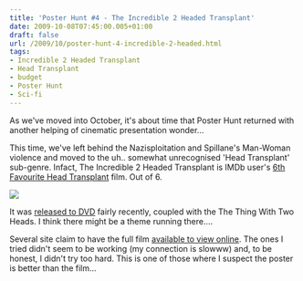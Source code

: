 ```yaml
---
title: 'Poster Hunt #4 - The Incredible 2 Headed Transplant'
date: 2009-10-08T07:45:00.005+01:00
draft: false
url: /2009/10/poster-hunt-4-incredible-2-headed.html
tags: 
- Incredible 2 Headed Transplant
- Head Transplant
- budget
- Poster Hunt
- Sci-fi
---
```


As we've moved into October, it's about time that Poster Hunt returned with another helping of cinematic presentation wonder...  
  
This time, we've left behind the Nazisploitation and Spillane's Man-Woman violence and moved to the uh.. somewhat unrecognised 'Head Transplant' sub-genre. Infact, The Incredible 2 Headed Transplant is IMDb user's [6th Favourite Head Transplant](http://www.imdb.com/keyword/head-transplant/) film. Out of 6.  
  
![](/blogspot/AVvXsEg6Cy1lLI_zo9zg-s3HE-kb3e3D9aD4faNP0QvCDCaEY72cfilqnkDlV-1ysWQTUjY9MF_doGcrA-yY7qxX4vgmV2CObd9KN0YZNm-RyJ-qpCSc9PsIN_l47MvLbC3J-2dhnOfzf00NW3w/s800/POSTER%20-%20THE%20INCREDIBLE%202%20HEADED%20TRANSPLANT-1.JPG)  
  
It was [released to DVD](http://www.amazon.com/Incredible-Two-Headed-Transplant-Thing-Heads/dp/B0007R4T1C) fairly recently, coupled with the The Thing With Two Heads. I think there might be a theme running there....  
  
Several site claim to have the full film [available to view online](http://stagevu.com/video/nyozkurheqhk). The ones I tried didn't seem to be working (my connection is slowww) and, to be honest, I didn't try too hard. This is one of those where I suspect the poster is better than the film...